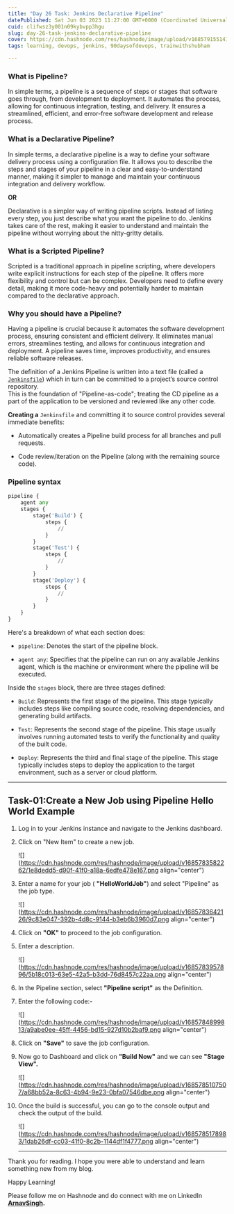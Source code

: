 ```yaml
---
title: "Day 26 Task: Jenkins Declarative Pipeline"
datePublished: Sat Jun 03 2023 11:27:00 GMT+0000 (Coordinated Universal Time)
cuid: clifwsz3y001n09kybvpp3hgu
slug: day-26-task-jenkins-declarative-pipeline
cover: https://cdn.hashnode.com/res/hashnode/image/upload/v1685791551414/d54f5049-210c-4722-aae5-52402a0799b0.webp
tags: learning, devops, jenkins, 90daysofdevops, trainwithshubham

---
```


### What is Pipeline?

In simple terms, a pipeline is a sequence of steps or stages that software goes through, from development to deployment. It automates the process, allowing for continuous integration, testing, and delivery. It ensures a streamlined, efficient, and error-free software development and release process.

### What is a Declarative Pipeline?

In simple terms, a declarative pipeline is a way to define your software delivery process using a configuration file. It allows you to describe the steps and stages of your pipeline in a clear and easy-to-understand manner, making it simpler to manage and maintain your continuous integration and delivery workflow.

**OR**

Declarative is a simpler way of writing pipeline scripts. Instead of listing every step, you just describe what you want the pipeline to do. Jenkins takes care of the rest, making it easier to understand and maintain the pipeline without worrying about the nitty-gritty details.

### What is a Scripted Pipeline?

Scripted is a traditional approach in pipeline scripting, where developers write explicit instructions for each step of the pipeline. It offers more flexibility and control but can be complex. Developers need to define every detail, making it more code-heavy and potentially harder to maintain compared to the declarative approach.

### Why you should have a Pipeline?

Having a pipeline is crucial because it automates the software development process, ensuring consistent and efficient delivery. It eliminates manual errors, streamlines testing, and allows for continuous integration and deployment. A pipeline saves time, improves productivity, and ensures reliable software releases.

The definition of a Jenkins Pipeline is written into a text file (called a [`Jenkinsfile`](https://www.jenkins.io/doc/book/pipeline/jenkinsfile)) which in turn can be committed to a project’s source control repository.  
This is the foundation of "Pipeline-as-code"; treating the CD pipeline as a part of the application to be versioned and reviewed like any other code.

**Creating a** `Jenkinsfile` and committing it to source control provides several immediate benefits:

* Automatically creates a Pipeline build process for all branches and pull requests.
    
* Code review/iteration on the Pipeline (along with the remaining source code).
    

### Pipeline syntax

```python
pipeline {
    agent any 
    stages {
        stage('Build') { 
            steps {
                // 
            }
        }
        stage('Test') { 
            steps {
                // 
            }
        }
        stage('Deploy') { 
            steps {
                // 
            }
        }
    }
}
```

Here's a breakdown of what each section does:

* `pipeline`: Denotes the start of the pipeline block.
    
* `agent any`: Specifies that the pipeline can run on any available Jenkins agent, which is the machine or environment where the pipeline will be executed.
    

Inside the `stages` block, there are three stages defined:

* `Build`: Represents the first stage of the pipeline. This stage typically includes steps like compiling source code, resolving dependencies, and generating build artifacts.
    
* `Test`: Represents the second stage of the pipeline. This stage usually involves running automated tests to verify the functionality and quality of the built code.
    
* `Deploy`: Represents the third and final stage of the pipeline. This stage typically includes steps to deploy the application to the target environment, such as a server or cloud platform.
    

---

## **Task-01:Create a New Job using Pipeline Hello World Example**

1. Log in to your Jenkins instance and navigate to the Jenkins dashboard.
    
2. Click on "New Item" to create a new job.
    
    ![](https://cdn.hashnode.com/res/hashnode/image/upload/v1685783582262/1e8dedd5-d90f-41f0-a18a-6edfe478e167.png align="center")
    
3. Enter a name for your job ( **"HelloWorldJob"**) and select "Pipeline" as the job type.
    
    ![](https://cdn.hashnode.com/res/hashnode/image/upload/v1685783642126/9c83e047-392b-4d8c-9144-b3eb6b3960d7.png align="center")
    
4. Click on **"OK"** to proceed to the job configuration.
    
5. Enter a description.
    
    ![](https://cdn.hashnode.com/res/hashnode/image/upload/v1685783957896/5b18c013-63e5-42a5-b3dd-76d8457c22aa.png align="center")
    
6. In the Pipeline section, select **"Pipeline script"** as the Definition.
    
7. Enter the following code:-
    
    ![](https://cdn.hashnode.com/res/hashnode/image/upload/v1685784899813/a9abe0ee-45ff-4456-bd15-927d10b2baf9.png align="center")
    
8. Click on **"Save"** to save the job configuration.
    
9. Now go to Dashboard and click on **"Build Now"** and we can see **"Stage View".**
    
    ![](https://cdn.hashnode.com/res/hashnode/image/upload/v1685785107507/a68bb52a-8c63-4b94-9e23-0bfa07546dbe.png align="center")
    
10. Once the build is successful, you can go to the console output and check the output of the build.
    
    ![](https://cdn.hashnode.com/res/hashnode/image/upload/v1685785178983/1dab26df-cc03-41f0-8c2b-1144df1f4777.png align="center")
    
    ---
    

Thank you for reading. I hope you were able to understand and learn something new from my blog.

Happy Learning!

Please follow me on Hashnode and do connect with me on LinkedIn [**ArnavSingh**](https://www.linkedin.com/in/arnav-singh-6897b7226/)**.**